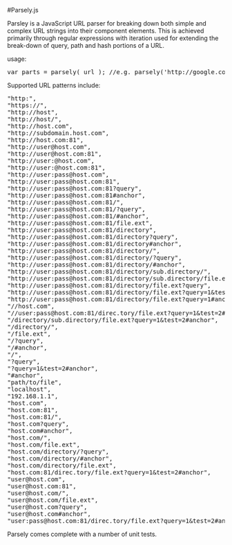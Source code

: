#Parsely.js

Parsley is a JavaScript URL parser for breaking down both simple and complex URL strings into their component elements. This is achieved primarily through regular expressions with iteration used for extending the break-down of query, path and hash portions of a URL.

usage:

<pre>var parts = parsely( url ); //e.g. parsely('http://google.com');</pre>

Supported URL patterns include:

<pre>
"http:",
"https://",
"http://host",
"http://host/",
"http://host.com",
"http://subdomain.host.com",
"http://host.com:81",
"http://user@host.com",
"http://user@host.com:81",
"http://user:@host.com",
"http://user:@host.com:81",
"http://user:pass@host.com",
"http://user:pass@host.com:81",
"http://user:pass@host.com:81?query",
"http://user:pass@host.com:81#anchor",
"http://user:pass@host.com:81/",
"http://user:pass@host.com:81/?query",
"http://user:pass@host.com:81/#anchor",
"http://user:pass@host.com:81/file.ext",
"http://user:pass@host.com:81/directory",
"http://user:pass@host.com:81/directory?query",
"http://user:pass@host.com:81/directory#anchor",
"http://user:pass@host.com:81/directory/",
"http://user:pass@host.com:81/directory/?query",
"http://user:pass@host.com:81/directory/#anchor",
"http://user:pass@host.com:81/directory/sub.directory/",
"http://user:pass@host.com:81/directory/sub.directory/file.ext",
"http://user:pass@host.com:81/directory/file.ext?query",
"http://user:pass@host.com:81/directory/file.ext?query=1&test=2",
"http://user:pass@host.com:81/directory/file.ext?query=1#anchor",
"//host.com",
"//user:pass@host.com:81/direc.tory/file.ext?query=1&test=2#anchor/anchor2",
"/directory/sub.directory/file.ext?query=1&test=2#anchor",
"/directory/",
"/file.ext",
"/?query",
"/#anchor",
"/",
"?query",
"?query=1&test=2#anchor",
"#anchor",
"path/to/file",
"localhost",
"192.168.1.1",
"host.com",
"host.com:81",
"host.com:81/",
"host.com?query",
"host.com#anchor",
"host.com/",
"host.com/file.ext",
"host.com/directory/?query",
"host.com/directory/#anchor",
"host.com/directory/file.ext",
"host.com:81/direc.tory/file.ext?query=1&test=2#anchor",
"user@host.com",
"user@host.com:81",
"user@host.com/",
"user@host.com/file.ext",
"user@host.com?query",
"user@host.com#anchor",
"user:pass@host.com:81/direc.tory/file.ext?query=1&test=2#anchor"
</pre>

Parsely comes complete with a number of unit tests.